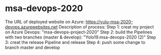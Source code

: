 # msa-devops-2020
The URL of deployed website on Azure:
https://yulu-msa-2020-devops.azurewebsites.net
Description of process:
Step 1: creat my project on Azure Devops: "msa-devops-project-2020"
Step 2: build the Pipelines with two branches (master & develop): "Yolo19.msa-devops-2020 (2)"
Step 3: creat the release Pipeline and release
Step 4: push some change to branch master and develop 
  
